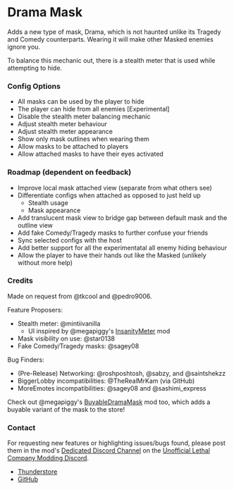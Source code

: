 # Drama Mask

Adds a new type of mask, Drama, which is not haunted unlike its Tragedy and Comedy counterparts.
Wearing it will make other Masked enemies ignore you.

To balance this mechanic out, there is a stealth meter that is used while attempting to hide.

### Config Options
* All masks can be used by the player to hide
* The player can hide from all enemies [Experimental]
* Disable the stealth meter balancing mechanic
* Adjust stealth meter behaviour
* Adjust stealth meter appearance
* Show only mask outlines when wearing them
* Allow masks to be attached to players
* Allow attached masks to have their eyes activated

### Roadmap (dependent on feedback)
* Improve local mask attached view (separate from what others see)
* Differentiate configs when attached as opposed to just held up
	* Stealth usage
	* Mask appearance
* Add translucent mask view to bridge gap between default mask and the outline view
* Add fake Comedy/Tragedy masks to further confuse your friends
* Sync selected configs with the host
* Add better support for all the experimentatal all enemy hiding behaviour
* Allow the player to have their hands out like the Masked (unlikely without more help)

### Credits
Made on request from @tkcool and @pedro9006.

Feature Proposers:
* Stealth meter: @mintiivanilla
	* UI inspired by @megapiggy's
	[InsanityMeter](https://thunderstore.io/c/lethal-company/p/MegaPiggy/InsanityMeter/) mod
* Mask visibility on use: @star0138
* Fake Comedy/Tragedy masks: @sagey08

Bug Finders:
* (Pre-Release) Networking: @roshposhtosh, @sabzy, and @saintshekzz
* BiggerLobby incompatibilities: @TheRealMrKam (via GitHub)
* MoreEmotes incompatibilities: @sagey08 and @sashimi_express

Check out @megapiggy's [BuyableDramaMask](https://thunderstore.io/c/lethal-company/p/MegaPiggy/BuyableDramaMask/) mod too,
which adds a buyable variant of the mask to the store!

### Contact
For requesting new features or highlighting issues/bugs found, please post them in the mod's
[Dedicated Discord Channel](https://discord.com/channels/1169792572382773318/1196159046512820344)
on the [Unofficial Lethal Company Modding Discord](https://discord.gg/nYcQFEpXfU).

* [Thunderstore](https://thunderstore.io/c/lethal-company/p/necrowing/DramaMask/)
* [GitHub](https://github.com/Henit3/DramaMask)